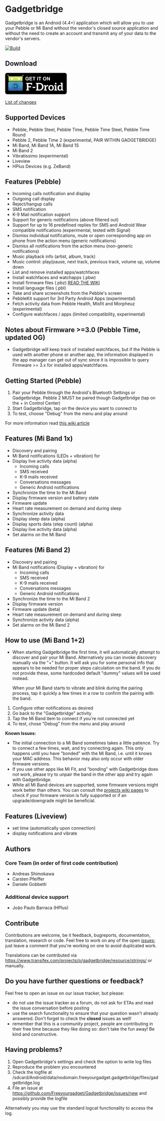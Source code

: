 Gadgetbridge
============

Gadgetbridge is an Android (4.4+) application which will allow you to use your
Pebble or Mi Band without the vendor's closed source application and without the
need to create an account and transmit any of your data to the vendor's servers.

[![Build](https://travis-ci.org/Freeyourgadget/Gadgetbridge.svg?branch=master)](https://travis-ci.org/Freeyourgadget/Gadgetbridge)

## Download

[![Gadgetbridge on F-Droid](/Get_it_on_F-Droid.svg.png?raw=true "Download from F-Droid")](https://f-droid.org/repository/browse/?fdid=nodomain.freeyourgadget.gadgetbridge)

[List of changes](CHANGELOG.md)

## Supported Devices
* Pebble, Pebble Steel, Pebble Time, Pebble Time Steel, Pebble Time Round
* Pebble 2, Pebble Time 2 (experimental, PAIR WITHIN GADGETBRIDGE)
* Mi Band, Mi Band 1A, Mi Band 1S
* Mi Band 2
* Vibratissimo (experimental)
* Liveview
* HPlus Devices (e.g. ZeBand)

## Features (Pebble)

* Incoming calls notification and display
* Outgoing call display
* Reject/hangup calls
* SMS notification
* K-9 Mail notification support
* Support for generic notifications (above filtered out)
* Support for up to 16 predefined replies for SMS and Android Wear compatible notifications (experimental, tested with Signal)
* Dismiss individual notifications, mute or open corresponding app on phone from the action menu (generic notifications)
* Dismiss all notifications from the action menu (non-generic notifications) 
* Music playback info (artist, album, track)
* Music control: play/pause, next track, previous track, volume up, volume down
* List and remove installed apps/watchfaces
* Install watchfaces and watchapps (.pbw)
* Install firmware files (.pbz) [READ THE WIKI](https://github.com/Freeyourgadget/Gadgetbridge/wiki/Pebble-Firmware-updates)
* Install language files (.pbl)
* Take and share screenshots from the Pebble's screen
* PebbleKit support for 3rd Party Android Apps (experimental)
* Fetch activity data from Pebble Health, Misfit and Morpheuz (experimental)
* Configure watchfaces / apps (limited compatibility, experimental)

## Notes about Firmware >=3.0 (Pebble Time, updated OG)

* Gadgetbridge will keep track of installed watchfaces, but if the Pebble is used with another phone or another app, the information displayed in the app manager can get out of sync since it is impossible to query Firmware >= 3.x for installed apps/watchfaces.

## Getting Started (Pebble)

1. Pair your Pebble through the Android's Bluetooth Settings or Gadgetbridge. Pebble 2 MUST be paired though Gadgetbridge (tap on the + in Control Center)
2. Start Gadgetbridge, tap on the device you want to connect to
3. To test, choose "Debug" from the menu and play around

For more information read [this wiki article](https://github.com/Freeyourgadget/Gadgetbridge/wiki/Pebble-Getting-Started) 

## Features (Mi Band 1x)

* Discovery and pairing
* Mi Band notifications (LEDs + vibration) for
* Display live activity data (alpha)
    * Incoming calls
    * SMS received
    * K-9 mails received
    * Conversations messages
    * Generic Android notifications
* Synchronize the time to the Mi Band
* Display firmware version and battery state
* Firmware update
* Heart rate measurement on demand and during sleep
* Synchronize activity data
* Display sleep data (alpha)
* Display sports data (step count) (alpha)
* Display live activity data (alpha)
* Set alarms on the Mi Band

## Features (Mi Band 2)

* Discovery and pairing
* Mi Band notifications (Display + vibration) for
    * Incoming calls
    * SMS received
    * K-9 mails received
    * Conversations messages
    * Generic Android notifications
* Synchronize the time to the Mi Band 2
* Display firmware version
* Firmware update (beta)
* Heart rate measurement on demand and during sleep
* Synchronize activity data (alpha)
* Set alarms on the Mi Band 2

## How to use (Mi Band 1+2)

* When starting Gadgetbridge the first time, it will automatically
  attempt to discover and pair your Mi Band. Alternatively you can invoke discovery
  manually via the "+" button. It will ask you for some personal info that appears
  to be needed for proper steps calculation on the band. If you do not provide these,
  some hardcoded default "dummy" values will be used instead. 

  When your Mi Band starts to vibrate and blink during the pairing process,
  tap it quickly a few times in a row to confirm the pairing with the band.

1. Configure other notifications as desired
2. Go back to the "Gadgetbridge" activity
3. Tap the Mi Band item to connect if you're not connected yet
4. To test, chose "Debug" from the menu and play around

**Known Issues:**

* The initial connection to a Mi Band sometimes takes a little patience. Try to connect a few times, wait, 
  and try connecting again. This only happens until you have "bonded" with the Mi Band, i.e. until it 
  knows your MAC address. This behavior may also only occur with older firmware versions.
* If you use other apps like Mi Fit, and "bonding" with Gadgetbridge does not work, please
  try to unpair the band in the other app and try again with Gadgetbridge.
* While all Mi Band devices are supported, some firmware versions might work better than others.
  You can consult the [projects wiki pages](https://github.com/Freeyourgadget/Gadgetbridge/wiki/Mi-Band) 
  to check if your firmware version is fully supported or if an upgrade/downgrade might be beneficial.

## Features (Liveview)

* set time (automatically upon connection)
* display notifications and vibrate

## Authors
### Core Team (in order of first code contribution)

* Andreas Shimokawa
* Carsten Pfeiffer
* Daniele Gobbetti

### Additional device support

* João Paulo Barraca (HPlus)

## Contribute

Contributions are welcome, be it feedback, bugreports, documentation, translation, research or code. Feel free to work
on any of the open [issues](https://github.com/Freeyourgadget/Gadgetbridge/issues?q=is%3Aopen+is%3Aissue);
just leave a comment that you're working on one to avoid duplicated work.

Translations can be contributed via https://www.transifex.com/projects/p/gadgetbridge/resource/strings/ or manually.

## Do you have further questions or feedback?

Feel free to open an issue on our issue tracker, but please:
- do not use the issue tracker as a forum, do not ask for ETAs and read the issue conversation before posting
- use the search functionality to ensure that your question wasn't already answered. Don't forget to check the **closed** issues as well!
- remember that this is a community project, people are contributing in their free time because they like doing so: don't take the fun away! Be kind and constructive.

## Having problems?

1. Open Gadgetbridge's settings and check the option to write log files
2. Reproduce the problem you encountered
3. Check the logfile at /sdcard/Android/data/nodomain.freeyourgadget.gadgetbridge/files/gadgetbridge.log
4. File an issue at https://github.com/Freeyourgadget/Gadgetbridge/issues/new and possibly provide the logfile

Alternatively you may use the standard logcat functionality to access the log.

